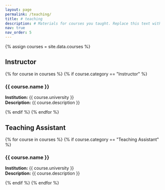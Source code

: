```yaml
---
layout: page
permalink: /teaching/
title: # teaching
description: # Materials for courses you taught. Replace this text with your description.
nav: true
nav_order: 5
---
```


{% assign courses = site.data.courses %}

## <b>Instructor</b>

{% for course in courses %}
{% if course.category == "Instructor" %}
### {{ course.name }}

**Institution:** {{ course.university }}<br>
**Description:** {{ course.description }}

{% endif %}
{% endfor %}

## <b>Teaching Assistant</b>

{% for course in courses %}
{% if course.category == "Teaching Assistant" %}
### {{ course.name }}

**Institution:** {{ course.university }}<br>
**Description:** {{ course.description }}

{% endif %}
{% endfor %}
